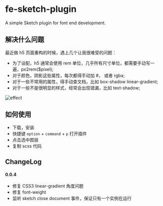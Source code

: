 
# fe-sketch-plugin
A simple Sketch plugin for font end development.

## 解决什么问题
最近做 h5 页面重构的时候，遇上几个让我很难受的问题：

- 为了设配，h5 通常会使用 rem 单位，几乎所有尺寸单位，都需要手动写一遍，px2rem($pixel);
- 对于颜色，阴影这些属性，每次都得手动加 #， 或者 rgba;
- 对于一些不常用的属性，得手动查文档，比如 box-shadow linear-gradient;
- 对于一些不是很明显的样式，经常会出现错漏，比如 text-shadow;

![effect](https://ohc0m0ub0.qnssl.com/1aa80a79376eac11209dab42899138181512653717478.gif)

## 如何使用
- 下载，安装
- 快捷键 `option` + `command` + `p` 打开插件
- 点击选中图层
- 复制 scss 代码

## ChangeLog
#### 0.0.4
- 修复 CSS3 linear-gradient 角度问题
- 修复 font-weight
- 监听 sketch close document 事件，保证只有一个实例在运行


